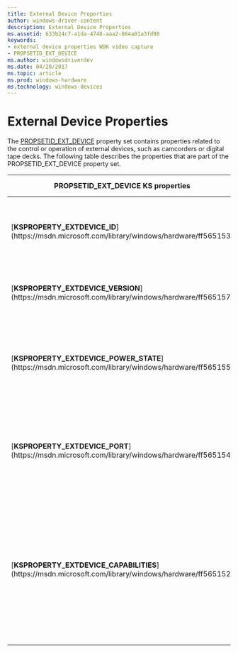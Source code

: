 ```yaml
---
title: External Device Properties
author: windows-driver-content
description: External Device Properties
ms.assetid: 633b24c7-a1da-4748-aaa2-864a01a3fd98
keywords:
- external device properties WDK video capture
- PROPSETID_EXT_DEVICE
ms.author: windowsdriverdev
ms.date: 04/20/2017
ms.topic: article
ms.prod: windows-hardware
ms.technology: windows-devices
---
```


# External Device Properties


The [PROPSETID\_EXT\_DEVICE](https://msdn.microsoft.com/library/windows/hardware/ff567795) property set contains properties related to the control or operation of external devices, such as camcorders or digital tape decks. The following table describes the properties that are part of the PROPSETID\_EXT\_DEVICE property set.

<table>
<colgroup>
<col width="50%" />
<col width="50%" />
</colgroup>
<thead>
<tr class="header">
<th>PROPSETID_EXT_DEVICE KS properties</th>
<th>Property description</th>
</tr>
</thead>
<tbody>
<tr class="odd">
<td><p>[<strong>KSPROPERTY_EXTDEVICE_ID</strong>](https://msdn.microsoft.com/library/windows/hardware/ff565153)</p></td>
<td><p>Returns an external device's generalized system-wide ID.</p></td>
</tr>
<tr class="even">
<td><p>[<strong>KSPROPERTY_EXTDEVICE_VERSION</strong>](https://msdn.microsoft.com/library/windows/hardware/ff565157)</p></td>
<td><p>Returns the version of an external device.</p></td>
</tr>
<tr class="odd">
<td><p>[<strong>KSPROPERTY_EXTDEVICE_POWER_STATE</strong>](https://msdn.microsoft.com/library/windows/hardware/ff565155)</p></td>
<td><p>Controls the power state of an external device, such as On, Standby, or Off.</p></td>
</tr>
<tr class="even">
<td><p>[<strong>KSPROPERTY_EXTDEVICE_PORT</strong>](https://msdn.microsoft.com/library/windows/hardware/ff565154)</p></td>
<td><p>Returns the external device's connection port type, such as 1394 or USB.</p></td>
</tr>
<tr class="odd">
<td><p>[<strong>KSPROPERTY_EXTDEVICE_CAPABILITIES</strong>](https://msdn.microsoft.com/library/windows/hardware/ff565152)</p></td>
<td><p>Returns the capabilities of the external device, such as whether the device can record, possesses video capabilities, and/or the device uses files.</p></td>
</tr>
</tbody>
</table>

 

 

 




